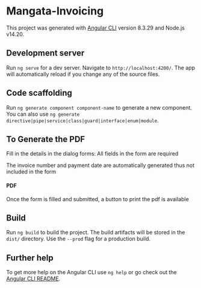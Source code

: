 # Mangata-Invoicing

This project was generated with [Angular CLI](https://github.com/angular/angular-cli) version 8.3.29 and Node.js v14.20.

## Development server

Run `ng serve` for a dev server. Navigate to `http://localhost:4200/`. The app will automatically reload if you change any of the source files.

## Code scaffolding

Run `ng generate component component-name` to generate a new component. You can also use `ng generate directive|pipe|service|class|guard|interface|enum|module`.

## To Generate the PDF

Fill in the details in the dialog forms:
All fields in the form are required

The invoice number and payment date are automatically generated thus not included in the form
#### PDF
Once the form is filled and submitted, a button to print the pdf is available
## Build

Run `ng build` to build the project. The build artifacts will be stored in the `dist/` directory. Use the `--prod` flag for a production build.

## Further help

To get more help on the Angular CLI use `ng help` or go check out the [Angular CLI README](https://github.com/angular/angular-cli/blob/master/README.md).
